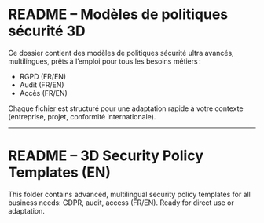 # README – Modèles de politiques sécurité 3D

Ce dossier contient des modèles de politiques sécurité ultra avancés, multilingues, prêts à l’emploi pour tous les besoins métiers :

- RGPD (FR/EN)
- Audit (FR/EN)
- Accès (FR/EN)

Chaque fichier est structuré pour une adaptation rapide à votre contexte (entreprise, projet, conformité internationale).

---

# README – 3D Security Policy Templates (EN)

This folder contains advanced, multilingual security policy templates for all business needs: GDPR, audit, access (FR/EN). Ready for direct use or adaptation.
